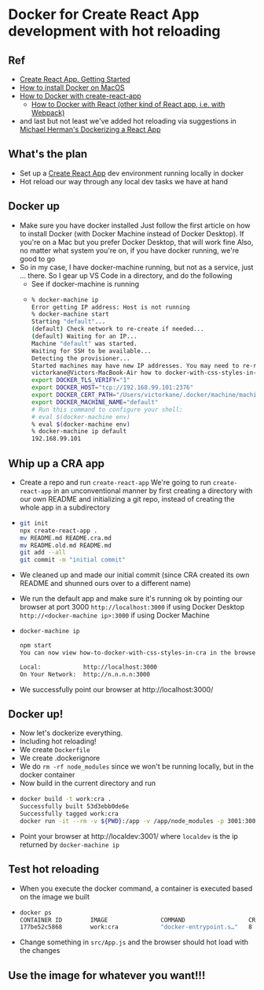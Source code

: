 # Docker for Create React App development with hot reloading

## Ref

- [Create React App. Getting Started](https://create-react-app.dev/docs/getting-started/)
- [How to install Docker on MacOS](https://www.robinwieruch.de/docker-macos)
- [How to Docker with create-react-app](https://www.robinwieruch.de/docker-create-react-app-development)
  - [How to Docker with React (other kind of React app, i.e. with Webpack)](https://www.robinwieruch.de/docker-react-development)
- and last but not least
  we've added hot reloading via suggestions in [Michael Herman's Dockerizing a React App](https://mherman.org/blog/dockerizing-a-react-app/)

## What's the plan

- Set up a [Create React App]() dev environment running locally in docker
- Hot reload our way through any local dev tasks we have at hand

## Docker up

- Make sure you have docker installed
  Just follow the first article on how to install Docker (with Docker Machine instead of Docker Desktop).
  If you're on a Mac but you prefer Docker Desktop, that will work fine
  Also, no matter what system you're on, if you have docker running, we're good to go
- So in my case, I have docker-machine running, but not as a service, just ... there.
  So I gear up VS Code in a directory, and do the following
  - See if docker-machine is running
  - ```bash
    % docker-machine ip
    Error getting IP address: Host is not running
    % docker-machine start
    Starting "default"...
    (default) Check network to re-create if needed...
    (default) Waiting for an IP...
    Machine "default" was started.
    Waiting for SSH to be available...
    Detecting the provisioner...
    Started machines may have new IP addresses. You may need to re-run the `docker-machine env` command.
    victorkane@Victors-MacBook-Air how to docker-with-css-styles-in-cra % docker-machine env
    export DOCKER_TLS_VERIFY="1"
    export DOCKER_HOST="tcp://192.168.99.101:2376"
    export DOCKER_CERT_PATH="/Users/victorkane/.docker/machine/machines/default"
    export DOCKER_MACHINE_NAME="default"
    # Run this command to configure your shell:
    # eval $(docker-machine env)
    % eval $(docker-machine env)
    % docker-machine ip default
    192.168.99.101
    ```

## Whip up a CRA app

- Create a repo and run `create-react-app`
  We're going to run `create-react-app` in an unconventional manner
  by first creating a directory with our own README
  and initializing a git repo,
  instead of creating the whole app in a subdirectory
- ```bash
  git init
  npx create-react-app .
  mv README.md README.cra.md
  mv README.old.md README.md
  git add --all
  git commit -m "initial commit"
  ```
- We cleaned up and made our initial commit
  (since CRA created its own README and shunned ours over to a different name)
- We run the default app and make sure it's running ok
  by pointing our browser at port 3000
  `http://localhost:3000` if using Docker Desktop
  `http://<docker-machine ip>:3000` if using Docker Machine
- ```bash
  docker-machine ip

  npm start
  You can now view how-to-docker-with-css-styles-in-cra in the browser

  Local:            http://localhost:3000
  On Your Network:  http://n.n.n.n:3000
  ```

- We successfully point our browser at
  http://localhost:3000/

## Docker up!

- Now let's dockerize everything.
- Including hot reloading!
- We create `Dockerfile`
- We create .dockerignore
- We do `rm -rf node_modules` since we won't be running locally,
  but in the docker container
- Now build in the current directory and run
- ```bash
  docker build -t work:cra .
  Successfully built 53d3ebb0de6e
  Successfully tagged work:cra
  docker run -it --rm -v ${PWD}:/app -v /app/node_modules -p 3001:3000 -e CHOKIDAR_USEPOLLING=true work:cra
  ```
- Point your browser at http://localdev:3001/
  where `localdev` is the ip returned by `docker-machine ip`

## Test hot reloading

- When you execute the docker command,
  a container is executed based on the image we built
- ```bash
  docker ps
  CONTAINER ID        IMAGE               COMMAND                  CREATED             STATUS              PORTS                    NAMES
  177be52c5868        work:cra            "docker-entrypoint.s…"   8 minutes ago       Up 8 minutes        0.0.0.0:3001->3000/tcp   keen_haslett
  ```
- Change something in `src/App.js` and the browser should hot load with the changes

## Use the image for whatever you want!!!
